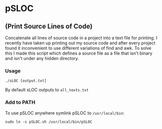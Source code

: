 # pSLOC
## (Print Source Lines of Code)

Concatenate all lines of source code in a project into a text file for printing. I recently have taken up printing out my source code and after every project found it inconvenient to use different variations of find and awk. To solve this I made this script which defines a source file as a file that isn't binary and isn't under any hidden directory.

### Usage

`./sLOC [output.txt]`

By default sLOC outputs to `all_texts.txt`

### Add to PATH

To use pSLOC anywhere symlink pSLOC to `/usr/local/bin`:

`sudo ln -s pSLOC.sh /usr/local/bin/pSLOC`
